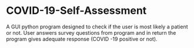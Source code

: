 # COVID-19-Self-Assessment
A GUI python program designed to check if the user is most likely a patient or not. 
User answers survey questions from program and in return the program gives adequate response (COVID -19 positive or not).

